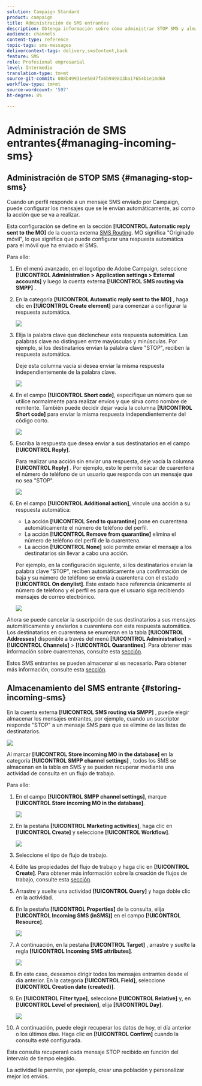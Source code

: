 ```yaml
---
solution: Campaign Standard
product: campaign
title: Administración de SMS entrantes
description: Obtenga información sobre cómo administrar STOP SMS y almacenar SMS entrantes en Adobe Campaign.
audience: channels
content-type: reference
topic-tags: sms-messages
delivercontext-tags: delivery,smsContent,back
feature: SMS
role: Profesional empresarial
level: Intermedio
translation-type: tm+mt
source-git-commit: 088b49931ee5047fa6b949813ba17654b1e10d60
workflow-type: tm+mt
source-wordcount: '597'
ht-degree: 8%

---
```



# Administración de SMS entrantes{#managing-incoming-sms}

## Administración de STOP SMS {#managing-stop-sms}

Cuando un perfil responde a un mensaje SMS enviado por Campaign, puede configurar los mensajes que se le envían automáticamente, así como la acción que se va a realizar.

Esta configuración se define en la sección **[!UICONTROL Automatic reply sent to the MO]** de la cuenta externa [SMS Routing](../../administration/using/configuring-sms-channel.md#defining-an-sms-routing). MO significa &quot;Originado móvil&quot;, lo que significa que puede configurar una respuesta automática para el móvil que ha enviado el SMS.

Para ello:

1. En el menú avanzado, en el logotipo de Adobe Campaign, seleccione **[!UICONTROL Administration > Application settings > External accounts]** y luego la cuenta externa **[!UICONTROL SMS routing via SMPP]** .
1. En la categoría **[!UICONTROL Automatic reply sent to the MO]** , haga clic en **[!UICONTROL Create element]** para comenzar a configurar la respuesta automática.

   ![](assets/sms_mo_1.png)

1. Elija la palabra clave que déclencheur esta respuesta automática. Las palabras clave no distinguen entre mayúsculas y minúsculas. Por ejemplo, si los destinatarios envían la palabra clave &quot;STOP&quot;, reciben la respuesta automática.

   Deje esta columna vacía si desea enviar la misma respuesta independientemente de la palabra clave.

   ![](assets/sms_mo_2.png)

1. En el campo **[!UICONTROL Short code]**, especifique un número que se utilice normalmente para realizar envíos y que sirva como nombre de remitente. También puede decidir dejar vacía la columna **[!UICONTROL Short code]** para enviar la misma respuesta independientemente del código corto.

   ![](assets/sms_mo_4.png)

1. Escriba la respuesta que desea enviar a sus destinatarios en el campo **[!UICONTROL Reply]**.

   Para realizar una acción sin enviar una respuesta, deje vacía la columna **[!UICONTROL Reply]** . Por ejemplo, esto le permite sacar de cuarentena el número de teléfono de un usuario que responda con un mensaje que no sea &quot;STOP&quot;.

   ![](assets/sms_mo_3.png)

1. En el campo **[!UICONTROL Additional action]**, vincule una acción a su respuesta automática:

   * La acción **[!UICONTROL Send to quarantine]** pone en cuarentena automáticamente el número de teléfono del perfil.
   * La acción **[!UICONTROL Remove from quarantine]** elimina el número de teléfono del perfil de la cuarentena.
   * La acción **[!UICONTROL None]** solo permite enviar el mensaje a los destinatarios sin llevar a cabo una acción.

   Por ejemplo, en la configuración siguiente, si los destinatarios envían la palabra clave &quot;STOP&quot;, reciben automáticamente una confirmación de baja y su número de teléfono se envía a cuarentena con el estado **[!UICONTROL On denylist]**. Este estado hace referencia únicamente al número de teléfono y el perfil es para que el usuario siga recibiendo mensajes de correo electrónico.

   ![](assets/sms_mo.png)

Ahora se puede cancelar la suscripción de sus destinatarios a sus mensajes automáticamente y enviarlos a cuarentena con esta respuesta automática. Los destinatarios en cuarentena se enumeran en la tabla **[!UICONTROL Addresses]** disponible a través del menú **[!UICONTROL Administration]** > **[!UICONTROL Channels]** > **[!UICONTROL Quarantines]**. Para obtener más información sobre cuarentenas, consulte esta [sección](../../sending/using/understanding-quarantine-management.md).

Estos SMS entrantes se pueden almacenar si es necesario. Para obtener más información, consulte esta [sección](#storing-incoming-sms).

## Almacenamiento del SMS entrante {#storing-incoming-sms}

En la cuenta externa **[!UICONTROL SMS routing via SMPP]** , puede elegir almacenar los mensajes entrantes, por ejemplo, cuando un suscriptor responde &quot;STOP&quot; a un mensaje SMS para que se elimine de las listas de destinatarios.

![](assets/sms_config_mo_1.png)

Al marcar **[!UICONTROL Store incoming MO in the database]** en la categoría **[!UICONTROL SMPP channel settings]** , todos los SMS se almacenan en la tabla en SMS y se pueden recuperar mediante una actividad de consulta en un flujo de trabajo.

Para ello:

1. En el campo **[!UICONTROL SMPP channel settings]**, marque **[!UICONTROL Store incoming MO in the database]**.

   ![](assets/sms_config_mo_2.png)

1. En la pestaña **[!UICONTROL Marketing activities]**, haga clic en **[!UICONTROL Create]** y seleccione **[!UICONTROL Workflow]**.

   ![](assets/sms_config_mo_3.png)

1. Seleccione el tipo de flujo de trabajo.
1. Edite las propiedades del flujo de trabajo y haga clic en **[!UICONTROL Create]**. Para obtener más información sobre la creación de flujos de trabajo, consulte esta [sección](../../automating/using/building-a-workflow.md).
1. Arrastre y suelte una actividad **[!UICONTROL Query]** y haga doble clic en la actividad.
1. En la pestaña **[!UICONTROL Properties]** de la consulta, elija **[!UICONTROL Incoming SMS (inSMS)]** en el campo **[!UICONTROL Resource]**.

   ![](assets/sms_config_mo_4.png)

1. A continuación, en la pestaña **[!UICONTROL Target]** , arrastre y suelte la regla **[!UICONTROL Incoming SMS attributes]**.

   ![](assets/sms_config_mo_5.png)

1. En este caso, deseamos dirigir todos los mensajes entrantes desde el día anterior. En la categoría **[!UICONTROL Field]**, seleccione **[!UICONTROL Creation date (created)]**.
1. En **[!UICONTROL Filter type]**, seleccione **[!UICONTROL Relative]** y, en **[!UICONTROL Level of precision]**, elija **[!UICONTROL Day]**.

   ![](assets/sms_config_mo_6.png)

1. A continuación, puede elegir recuperar los datos de hoy, el día anterior o los últimos días. Haga clic en **[!UICONTROL Confirm]** cuando la consulta esté configurada.

Esta consulta recuperará cada mensaje STOP recibido en función del intervalo de tiempo elegido.

La actividad le permite, por ejemplo, crear una población y personalizar mejor los envíos.
